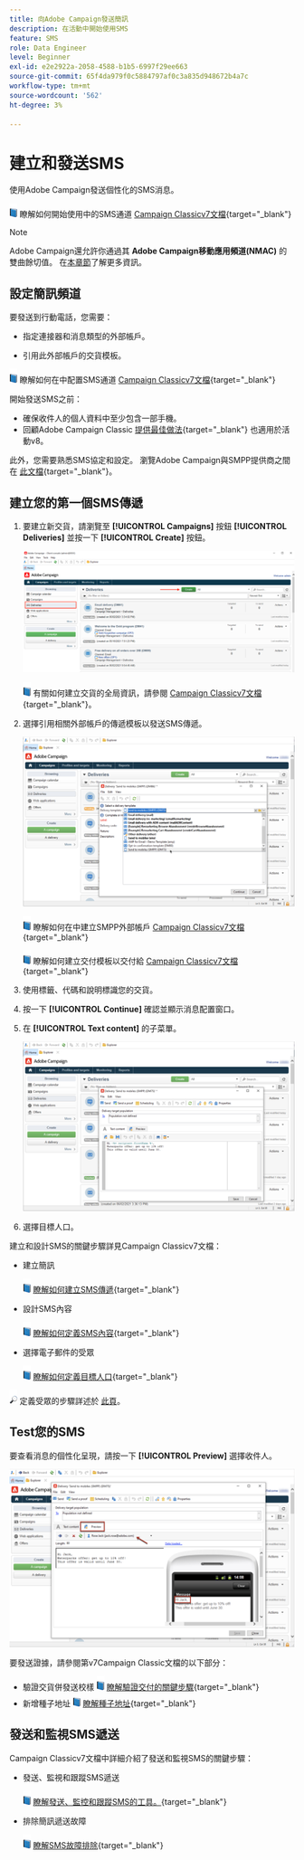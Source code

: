 ```yaml
---
title: 向Adobe Campaign發送簡訊
description: 在活動中開始使用SMS
feature: SMS
role: Data Engineer
level: Beginner
exl-id: e2e2922a-2058-4588-b1b5-6997f29ee663
source-git-commit: 65f4da979f0c5884797af0c3a835d948672b4a7c
workflow-type: tm+mt
source-wordcount: '562'
ht-degree: 3%

---
```


# 建立和發送SMS

使用Adobe Campaign發送個性化的SMS消息。

![](../assets/do-not-localize/book.png) 瞭解如何開始使用中的SMS通道 [Campaign Classicv7文檔](https://experienceleague.adobe.com/docs/campaign-classic/using/sending-messages/sending-messages-on-mobiles/sms-channel.html){target="_blank"}

>[!NOTE]
>
>Adobe Campaign還允許你通過其 **Adobe Campaign移動應用頻道(NMAC)** 的雙曲餘切值。 在[本章節](push.md)了解更多資訊。

## 設定簡訊頻道

要發送到行動電話，您需要：

* 指定連接器和消息類型的外部帳戶。

* 引用此外部帳戶的交貨模板。

![](../assets/do-not-localize/book.png)  瞭解如何在中配置SMS通道 [Campaign Classicv7文檔](https://experienceleague.adobe.com/docs/campaign-classic/using/sending-messages/sending-messages-on-mobiles/sms-set-up.html#sending-messages){target="_blank"}

開始發送SMS之前：

* 確保收件人的個人資料中至少包含一部手機。
* 回顧Adobe Campaign Classic [提供最佳做法](https://experienceleague.adobe.com/docs/campaign-classic/using/sending-messages/key-steps-when-creating-a-delivery/delivery-bestpractices/delivery-best-practices.html#sending-messages){target="_blank"} 也適用於活動v8。

此外，您需要熟悉SMS協定和設定。 瀏覽Adobe Campaign與SMPP提供商之間在 [此文檔](https://experienceleague.adobe.com/docs/campaign-classic/using/sending-messages/sending-messages-on-mobiles/sms-protocol.html#sending-messages){target="_blank"}。

## 建立您的第一個SMS傳遞

1. 要建立新交貨，請瀏覽至 **[!UICONTROL Campaigns]** 按鈕 **[!UICONTROL Deliveries]** 並按一下 **[!UICONTROL Create]** 按鈕。

   ![](assets/delivery_step_1.png)

   ![](../assets/do-not-localize/book.png) 有關如何建立交貨的全局資訊，請參閱 [Campaign Classicv7文檔](https://experienceleague.adobe.com/docs/campaign-classic/using/sending-messages/key-steps-when-creating-a-delivery/steps-about-delivery-creation-steps.html#sending-messages){target="_blank"}。

1. 選擇引用相關外部帳戶的傳遞模板以發送SMS傳遞。

   ![](assets/sms-template-list.png)

   ![](../assets/do-not-localize/book.png) 瞭解如何在中建立SMPP外部帳戶 [Campaign Classicv7文檔](https://experienceleague.adobe.com/docs/campaign-classic/using/sending-messages/sending-messages-on-mobiles/sms-set-up.html#creating-an-smpp-external-account){target="_blank"}

   ![](../assets/do-not-localize/book.png) 瞭解如何建立交付模板以交付給 [Campaign Classicv7文檔](https://experienceleague.adobe.com/docs/campaign-classic/using/sending-messages/sending-messages-on-mobiles/sms-set-up.html#changing-the-delivery-template){target="_blank"}

1. 使用標籤、代碼和說明標識您的交貨。

1. 按一下 **[!UICONTROL Continue]** 確認並顯示消息配置窗口。

1. 在 **[!UICONTROL Text content]** 的子菜單。

   ![](assets/sms-content.png)

1. 選擇目標人口。

建立和設計SMS的關鍵步驟詳見Campaign Classicv7文檔：

* 建立簡訊

   ![](../assets/do-not-localize/book.png) [瞭解如何建立SMS傳遞](https://experienceleague.adobe.com/docs/campaign-classic/using/sending-messages/sending-messages-on-mobiles/sms-create.html#sending-messages){target="_blank"}

* 設計SMS內容

   ![](../assets/do-not-localize/book.png) [瞭解如何定義SMS內容](https://experienceleague.adobe.com/docs/campaign-classic/using/sending-messages/sending-messages-on-mobiles/sms-create.html#defining-the-sms-content){target="_blank"}

* 選擇電子郵件的受眾

   ![](../assets/do-not-localize/book.png) [瞭解如何定義目標人口](https://experienceleague.adobe.com/docs/campaign-classic/using/sending-messages/key-steps-when-creating-a-delivery/steps-defining-the-target-population.html){target="_blank"}

![](../assets/do-not-localize/glass.png) 定義受眾的步驟詳述於 [此頁](../start/audiences.md)。

## Test您的SMS

要查看消息的個性化呈現，請按一下 **[!UICONTROL Preview]** 選擇收件人。

![](assets/sms-preview.png)

要發送證據，請參閱第v7Campaign Classic文檔的以下部分：

* 驗證交貨併發送校樣
   ![](../assets/do-not-localize/book.png) [瞭解驗證交付的關鍵步驟](https://experienceleague.adobe.com/docs/campaign-classic/using/sending-messages/key-steps-when-creating-a-delivery/steps-validating-the-delivery.html?lang=zh-Hant){target="_blank"}
* 新增種子地址
   ![](../assets/do-not-localize/book.png) [瞭解種子地址](https://experienceleague.adobe.com/docs/campaign-classic/using/sending-messages/using-seed-addresses/about-seed-addresses.html){target="_blank"}

## 發送和監視SMS遞送

Campaign Classicv7文檔中詳細介紹了發送和監視SMS的關鍵步驟：

* 發送、監視和跟蹤SMS遞送

   ![](../assets/do-not-localize/book.png) [瞭解發送、監控和跟蹤SMS的工具。](https://experienceleague.adobe.com/docs/campaign-classic/using/sending-messages/sending-messages-on-mobiles/sms-send.html#sending-messages){target="_blank"}

* 排除簡訊遞送故障

   ![](../assets/do-not-localize/book.png) [瞭解SMS故障排除](https://experienceleague.adobe.com/docs/campaign-classic/using/sending-messages/sending-messages-on-mobiles/troubleshooting-sms.html#sending-messages){target="_blank"}
